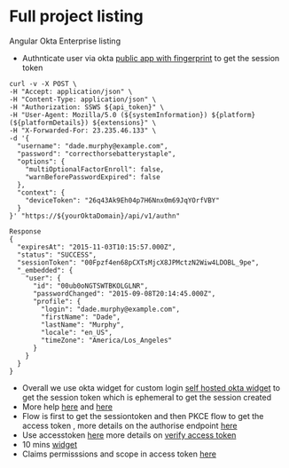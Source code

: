 # Full project listing

Angular Okta Enterprise listing 

* Authnticate user via okta [public app with fingerprint](https://developer.okta.com/docs/reference/api/authn/#response-parameters) to get the session token
```
curl -v -X POST \
-H "Accept: application/json" \
-H "Content-Type: application/json" \
-H "Authorization: SSWS ${api_token}" \
-H "User-Agent: Mozilla/5.0 (${systemInformation}) ${platform} (${platformDetails}) ${extensions}" \
-H "X-Forwarded-For: 23.235.46.133" \
-d '{
  "username": "dade.murphy@example.com",
  "password": "correcthorsebatterystaple",
  "options": {
    "multiOptionalFactorEnroll": false,
    "warnBeforePasswordExpired": false
  },
  "context": {
    "deviceToken": "26q43Ak9Eh04p7H6Nnx0m69JqYOrfVBY"
  }
}' "https://${yourOktaDomain}/api/v1/authn"

Response 
{
  "expiresAt": "2015-11-03T10:15:57.000Z",
  "status": "SUCCESS",
  "sessionToken": "00Fpzf4en68pCXTsMjcX8JPMctzN2Wiw4LDOBL_9pe",
  "_embedded": {
    "user": {
      "id": "00ub0oNGTSWTBKOLGLNR",
      "passwordChanged": "2015-09-08T20:14:45.000Z",
      "profile": {
        "login": "dade.murphy@example.com",
        "firstName": "Dade",
        "lastName": "Murphy",
        "locale": "en_US",
        "timeZone": "America/Los_Angeles"
      }
    }
  }
}

```
* Overall we use okta widget for custom login [self hosted okta widget](https://developer.okta.com/docs/guides/custom-widget/main/ ) to get the session token which is ephemeral to get the session created  
* More help [here](https://github.com/okta/okta-signin-widget#spa-application) and [here](https://devforum.okta.com/t/custom-login-using-pkce-flow/7697/2)
* Flow is first to get the sessiontoken and then PKCE flow to get the access token , more details on the authorise endpoint [here](https://developer.okta.com/docs/reference/api/oidc/#authorize) 
* Use accesstoken [here](https://developer.okta.com/blog/2020/08/07/spring-boot-remote-vs-local-tokens) more details on [verify access token](https://developer.okta.com/docs/guides/validate-access-tokens/java/main/)
* 10 mins [widget](https://developer.okta.com/blog/2018/06/08/add-authentication-to-any-web-page-in-10-minutes)
* Claims permisssions and scope in access token [here](https://auth0.com/docs/secure/tokens/access-tokens/validate-access-tokens)
